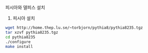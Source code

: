 피시아와 델피스 설치


1. 피시아 설치
```bash
wget http://home.thep.lu.se/~torbjorn/pythia8/pythia8235.tgz
tar xzvf pythia8235.tgz
cd pythia8235
./configure
make install
```
